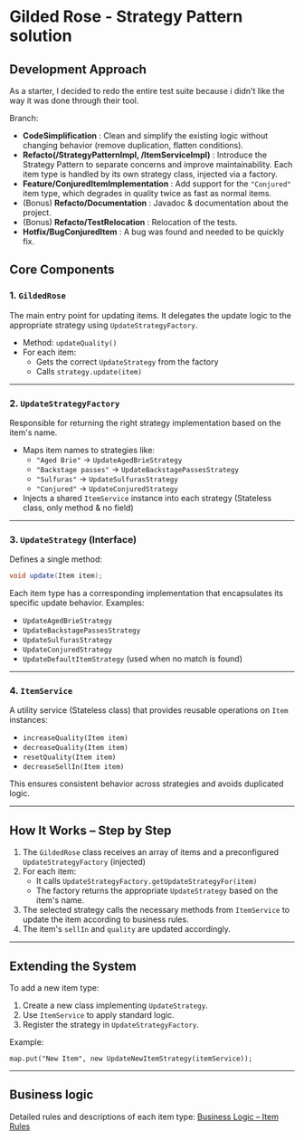 # Gilded Rose - Strategy Pattern solution

## Development Approach

As a starter, I decided to redo the entire test suite because i didn't like the way it was done through their tool.

Branch:
- **CodeSimplification** : Clean and simplify the existing logic without changing behavior (remove duplication, flatten conditions).
- **Refacto(/StrategyPatternImpl, /ItemServiceImpl)** : Introduce the Strategy Pattern to separate concerns and improve maintainability. Each item type is handled by its own strategy class, injected via a factory.
- **Feature/ConjuredItemImplementation** : Add support for the `"Conjured"` item type, which degrades in quality twice as fast as normal items.
- (Bonus) **Refacto/Documentation** : Javadoc & documentation about the project.
- (Bonus) **Refacto/TestRelocation** : Relocation of the tests.
- **Hotfix/BugConjuredItem** : A bug was found and needed to be quickly fix.

## Core Components

### 1. `GildedRose`
The main entry point for updating items. It delegates the update logic to the appropriate strategy using `UpdateStrategyFactory`.

- Method: `updateQuality()`
- For each item:
    - Gets the correct `UpdateStrategy` from the factory
    - Calls `strategy.update(item)`

---

### 2. `UpdateStrategyFactory`
Responsible for returning the right strategy implementation based on the item's name.

- Maps item names to strategies like:
    - `"Aged Brie"` → `UpdateAgedBrieStrategy`
    - `"Backstage passes"` → `UpdateBackstagePassesStrategy`
    - `"Sulfuras"` → `UpdateSulfurasStrategy`
    - `"Conjured"` → `UpdateConjuredStrategy`
- Injects a shared `ItemService` instance into each strategy (Stateless class, only method & no field)

---

### 3. `UpdateStrategy` (Interface)
Defines a single method:

```java
void update(Item item);
```
Each item type has a corresponding implementation that encapsulates its specific update behavior.
Examples:
- `UpdateAgedBrieStrategy`
- `UpdateBackstagePassesStrategy`
- `UpdateSulfurasStrategy`
- `UpdateConjuredStrategy`
- `UpdateDefaultItemStrategy` (used when no match is found)

---

### 4. `ItemService`
A utility service (Stateless class) that provides reusable operations on `Item` instances:
- `increaseQuality(Item item)`
- `decreaseQuality(Item item)`
- `resetQuality(Item item)`
- `decreaseSellIn(Item item)`

This ensures consistent behavior across strategies and avoids duplicated logic.

---

## How It Works – Step by Step

1. The `GildedRose` class receives an array of items and a preconfigured `UpdateStrategyFactory` (injected)
2. For each item:
    - It calls `UpdateStrategyFactory.getUpdateStrategyFor(item)`
    - The factory returns the appropriate `UpdateStrategy` based on the item's name.
3. The selected strategy calls the necessary methods from `ItemService` to update the item according to business rules.
4. The item's `sellIn` and `quality` are updated accordingly.

---
## Extending the System

To add a new item type:
1. Create a new class implementing `UpdateStrategy`.
2. Use `ItemService` to apply standard logic.
3. Register the strategy in `UpdateStrategyFactory`.

Example:

```
map.put("New Item", new UpdateNewItemStrategy(itemService));
```

---
## Business logic

Detailed rules and descriptions of each item type: [Business Logic – Item Rules](docs/BL-items-rules.md)
